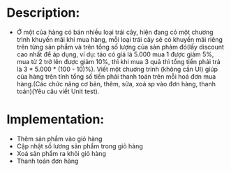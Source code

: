 # Description:
- Ở một của hàng có bán nhiều loại trái cây, hiện đang có một chương trình khuyến mãi khi mua hàng, mỗi loại trái cây sẽ có khuyến mãi riêng trên từng sản phẩm và trên tổng số lượng của sản phảm đó(lấy discount cao nhất để áp dụng, ví dụ: táo có giá là 5.000 mua 1 được giảm 5%, mua từ 2 trở lên được giảm 10%, thì khi mua 3 quả thì tổng tiền phải trả là 3 * 5.000 * (100 - 10)%). Viết một chuơng trinh (không cần UI) giúp của hàng trên tính tổng số tiền phải thanh toán trên mỗi hoá đơn mua hàng.(Các chức năng cơ bản, thêm, sửa, xoá sp vào đơn hàng, thanh toán)(Yêu câu viết Unit test).

# Implementation:
- Thêm sản phẩm vào giỏ hàng
- Cập nhật số lương sản phẩm trong giỏ hàng
- Xoá sản phẩm ra khỏi giỏ hàng
- Thanh toán đơn hàng